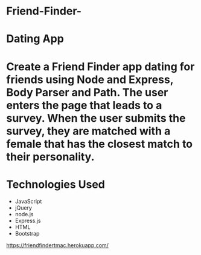 # Friend-Finder-
<h1>Dating App<h1>

Create a Friend Finder app dating for friends using Node and Express, Body Parser and Path. The user enters the page that leads to a survey. When the user submits the survey, they are matched with a female that has the closest match to their personality.

<h1>Technologies Used</h1>
<ul>
<li>JavaScript</li>
<li>jQuery</li>
<li>node.js</li>
<li>Express.js</li>
<li>HTML</li>
<li>Bootstrap</li>
</ul>



https://friendfindertmac.herokuapp.com/
